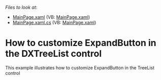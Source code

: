 <!-- default file list -->
*Files to look at*:

* [MainPage.xaml](./CS/CustomExpandButton/MainPage.xaml) (VB: [MainPage.xaml](./VB/CustomExpandButton/MainPage.xaml))
* [MainPage.xaml.cs](./CS/CustomExpandButton/MainPage.xaml.cs) (VB: [MainPage.xaml](./VB/CustomExpandButton/MainPage.xaml))
<!-- default file list end -->
# How to customize ExpandButton in the DXTreeList control


<p>This example illustrates how to customize ExpandButton in the TreeList control</p>

<br/>


